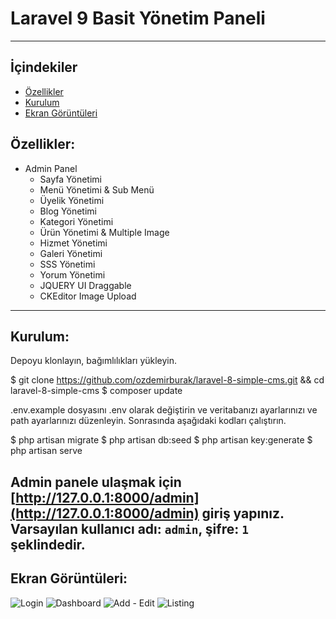 # Laravel 9 Basit Yönetim Paneli
-----
## İçindekiler

* [Özellikler](#item1)
* [Kurulum](#item2)
* [Ekran Görüntüleri](#item3)

<a name="item1"></a>
## Özellikler:
* Admin Panel
  * Sayfa Yönetimi
  * Menü Yönetimi & Sub Menü
  * Üyelik Yönetimi
  * Blog Yönetimi
  * Kategori Yönetimi
  * Ürün Yönetimi & Multiple Image
  * Hizmet Yönetimi
  * Galeri Yönetimi
  * SSS Yönetimi
  * Yorum Yönetimi
  * JQUERY UI Draggable
  * CKEditor Image Upload
-----

<a name="item2"></a>
## Kurulum:

Depoyu klonlayın, bağımlılıkları yükleyin.

$ git clone https://github.com/ozdemirburak/laravel-8-simple-cms.git && cd laravel-8-simple-cms
$ composer update

.env.example dosyasını .env olarak değiştirin ve veritabanızı ayarlarınızı ve path ayarlarınızı düzenleyin. Sonrasında aşağıdaki kodları çalıştırın.

$ php artisan migrate
$ php artisan db:seed
$ php artisan key:generate
$ php artisan serve

Admin panele ulaşmak için [http://127.0.0.1:8000/admin](http://127.0.0.1:8000/admin) giriş yapınız.
Varsayılan kullanıcı adı: `admin`, şifre: `1` şeklindedir.
-----

<a name="item3"></a>
## Ekran Görüntüleri:

![Login](https://programyukle.net/upload/simple-cms-admin/login.png)
![Dashboard](https://programyukle.net/upload/simple-cms-admin/dashboard.png)
![Add - Edit](https://programyukle.net/upload/simple-cms-admin/add.png)
![Listing](https://programyukle.net/upload/simple-cms-admin/listing.png)





